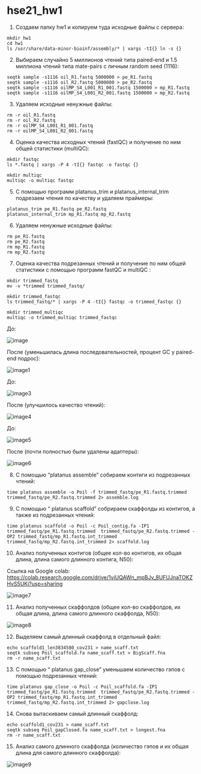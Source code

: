 # hse21_hw1
1. Создаем папку hw1 и копируем туда исходные файлы с сервера:
```
mkdir hw1
cd hw1
ls /usr/share/data-minor-bioinf/assembly/* | xargs -tI{} ln -s {}
```
2. Выбираем случайно 5 миллионов чтений типа paired-end и 1.5 миллиона чтений типа mate-pairs с личным random seed (1116):
```
seqtk sample -s1116 oil_R1.fastq 5000000 > pe_R1.fastq
seqtk sample -s1116 oil_R2.fastq 5000000 > pe_R2.fastq
seqtk sample -s1116 oilMP_S4_L001_R1_001.fastq 1500000 > mp_R1.fastq
seqtk sample -s1116 oilMP_S4_L001_R2_001.fastq 1500000 > mp_R2.fastq
```
3. Удаляем исходные ненужные файлы:
```
rm -r oil_R1.fastq
rm -r oil_R2.fastq
rm -r oilMP_S4_L001_R1_001.fastq
rm -r oilMP_S4_L001_R2_001.fastq
```
4. Оценка качества исходных чтений (fastQC) и получение по ним общей статистики (multiQC):
```
mkdir fastqc
ls *.fastq | xargs -P 4 -tI{} fastqc -o fastqc {}

mkdir multiqc
multiqc -o multiqc fastqc
```
5. С помощью программ platanus_trim и platanus_internal_trim подрезаем чтения по качеству и удаляем праймеры:
```
platanus_trim pe_R1.fastq pe_R2.fastq 
platanus_internal_trim mp_R1.fastq mp_R2.fastq  
```
6. Удаляем ненужные исходные файлы:
```
rm pe_R1.fastq
rm pe_R2.fastq
rm mp_R1.fastq
rm mp_R2.fastq
```
7. Оценка качества подрезанных чтений и получение по ним общей статистики с помощью программ fastQC и multiQC :
```
mkdir trimmed_fastq
mv -v *trimmed trimmed_fastq/
```
```
mkdir trimmed_fastqc
ls trimmed_fastq/* | xargs -P 4 -tI{} fastqc -o trimmed_fastqc {}
```
```
mkdir trimmed_multiqc
multiqc -o trimmed_multiqc trimmed_fastqc
```
До:

![image](https://user-images.githubusercontent.com/93256219/139110718-e28af320-f379-49de-a9e5-a673a509cce9.png)

После (уменьшилась длина последовательностей, процент GC у paired-end подрос):

![image1](https://user-images.githubusercontent.com/93256219/139110930-a350973c-1794-4863-8c35-8f9301113d7c.png)


До:

![image3](https://user-images.githubusercontent.com/93256219/139112046-21dc1576-0af6-4add-a8e5-edbac3b68268.png)

После (улучшилось качество чтений):

![image4](https://user-images.githubusercontent.com/93256219/139112203-6623ea86-9d66-4649-9838-b3ad7b7ee20a.png)

До:

![image5](https://user-images.githubusercontent.com/93256219/139112515-4264efee-4a7c-4a4d-849b-ed1f6cf33844.png)

После (почти полностью были удалены адаптеры):

![image6](https://user-images.githubusercontent.com/93256219/139112540-60877e91-d162-4e19-803c-35b26c47df35.png)

8. С помощью “platanus assemble” собираем контиги из подрезанных чтений:
```
time platanus assemble -o Poil -f trimmed_fastq/pe_R1.fastq.trimmed trimmed_fastq/pe_R2.fastq.trimmed 2> assemble.log
```
9. С помощью “ platanus scaffold” собрираем скаффолды из контигов, а также из подрезанных чтений:
```
time platanus scaffold -o Poil -c Poil_contig.fa -IP1 trimmed_fastq/pe_R1.fastq.trimmed  trimmed_fastq/pe_R2.fastq.trimmed -OP2 trimmed_fastq/mp_R1.fastq.int_trimmed trimmed_fastq/mp_R2.fastq.int_trimmed 2> scaffold.log
```
10. Анализ полученных контигов (общее кол-во контигов, их общая длина, длина самого длинного контига, N50):

Ссылка на Google сolab: https://colab.research.google.com/drive/1viUQAWn_mpBJv_8UFUJnaTOKZHvS5UKj?usp=sharing

![image7](https://user-images.githubusercontent.com/93256219/139114254-a9905819-0f7d-4d02-8898-ac2f6cb3f0ad.png)


11. Анализ полученных скаффолдов (общее кол-во скаффолдов, их общая длина, длина самого длинного скаффолда, N50):

![image8](https://user-images.githubusercontent.com/93256219/139113978-f0448897-fa7d-42bd-a2db-d46d1c4f9ada.png)

12. Выделяем самый длинный скаффолд в отдельный файл:
```
echo scaffold1_len3834580_cov231 > name_scaff.txt
seqtk subseq Poil_scaffold.fa name_scaff.txt > BigScaff.fna
rm -r name_scaff.txt
```
13. С помощью “ platanus gap_close” уменьшаем количество гэпов с помощью подрезанных чтений:
```
time platanus gap_close -o Poil -c Poil_scaffold.fa -IP1 trimmed_fastq/pe_R1.fastq.trimmed  trimmed_fastq/pe_R2.fastq.trimmed -OP2 trimmed_fastq/mp_R1.fastq.int_trimmed trimmed_fastq/mp_R2.fastq.int_trimmed 2> gapclose.log
```
14. Снова вытаскиваем самый длинный скаффолд: 
```
echo scaffold1_cov231 > name_scaff.txt
seqtk subseq Poil_gapClosed.fa name_scaff.txt > longest.fna
rm -r name_scaff.txt
```
15.  Анализ самого длинного скаффолда (количество гэпов и их общая длина для самого длинного скаффолда):

![image9](https://user-images.githubusercontent.com/93256219/139114779-5e2fb00e-46a8-4bdd-bdb3-c01ac8afdd1e.png)
